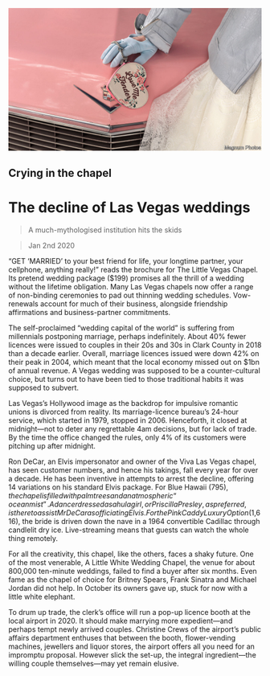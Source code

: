 ![](./images/20200104_USP005_0.jpg)

## Crying in the chapel

# The decline of Las Vegas weddings

> A much-mythologised institution hits the skids

> Jan 2nd 2020

“GET ‘MARRIED’ to your best friend for life, your longtime partner, your cellphone, anything really!” reads the brochure for The Little Vegas Chapel. Its pretend wedding package ($199) promises all the thrill of a wedding without the lifetime obligation. Many Las Vegas chapels now offer a range of non-binding ceremonies to pad out thinning wedding schedules. Vow-renewals account for much of their business, alongside friendship affirmations and business-partner commitments.

The self-proclaimed “wedding capital of the world” is suffering from millennials postponing marriage, perhaps indefinitely. About 40% fewer licences were issued to couples in their 20s and 30s in Clark County in 2018 than a decade earlier. Overall, marriage licences issued were down 42% on their peak in 2004, which meant that the local economy missed out on $1bn of annual revenue. A Vegas wedding was supposed to be a counter-cultural choice, but turns out to have been tied to those traditional habits it was supposed to subvert.

Las Vegas’s Hollywood image as the backdrop for impulsive romantic unions is divorced from reality. Its marriage-licence bureau’s 24-hour service, which started in 1979, stopped in 2006. Henceforth, it closed at midnight—not to deter any regrettable 4am decisions, but for lack of trade. By the time the office changed the rules, only 4% of its customers were pitching up after midnight.

Ron DeCar, an Elvis impersonator and owner of the Viva Las Vegas chapel, has seen customer numbers, and hence his takings, fall every year for over a decade. He has been inventive in attempts to arrest the decline, offering 14 variations on his standard Elvis package. For Blue Hawaii ($795), the chapel is filled with palm trees and an atmospheric “ocean mist”. A dancer dressed as a hula girl, or Priscilla Presley, as preferred, is there to assist Mr DeCar as officiating Elvis. For the Pink Caddy Luxury Option ($1,616), the bride is driven down the nave in a 1964 convertible Cadillac through candlelit dry ice. Live-streaming means that guests can watch the whole thing remotely.

For all the creativity, this chapel, like the others, faces a shaky future. One of the most venerable, A Little White Wedding Chapel, the venue for about 800,000 ten-minute weddings, failed to find a buyer after six months. Even fame as the chapel of choice for Britney Spears, Frank Sinatra and Michael Jordan did not help. In October its owners gave up, stuck for now with a little white elephant.

To drum up trade, the clerk’s office will run a pop-up licence booth at the local airport in 2020. It should make marrying more expedient—and perhaps tempt newly arrived couples. Christine Crews of the airport’s public affairs department enthuses that between the booth, flower-vending machines, jewellers and liquor stores, the airport offers all you need for an impromptu proposal. However slick the set-up, the integral ingredient—the willing couple themselves—may yet remain elusive.